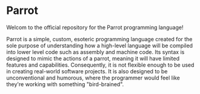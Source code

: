 # Parrot
Welcom to the official repository for the Parrot programming language!

Parrot is a simple, custom, esoteric programming language created for the sole purpose of
understanding how a high-level language will be compiled into lower level code such as assembly and
machine code. Its syntax is designed to mimic the actions of a parrot, meaning it will have limited features
and capabilities. Consequently, it is not flexible enough to be used in creating real-world software projects. It
is also designed to be unconventional and humorous, where the programmer would feel like they're working
with something "bird-brained".
